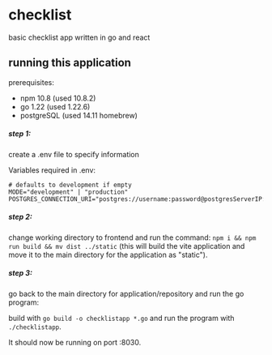 # checklist
basic checklist app written in go and react

## running this application

prerequisites:
- npm 10.8 (used 10.8.2)
- go 1.22 (used 1.22.6)
- postgreSQL (used 14.11 homebrew)

##### step 1:
create a .env file to specify information

Variables required in .env:
```env
# defaults to development if empty
MODE="development" | "production"
POSTGRES_CONNECTION_URI="postgres://username:password@postgresServerIP:portIfNecessary/databaseName"
```

##### step 2:
change working directory to frontend and run the command: `npm i && npm run build && mv dist ../static` (this will build the vite application and move it to the main directory for the application as "static").

##### step 3:
go back to the main directory for application/repository and run the go program:

build with `go build -o checklistapp *.go` and run the program with `./checklistapp`.

It should now be running on port :8030.
